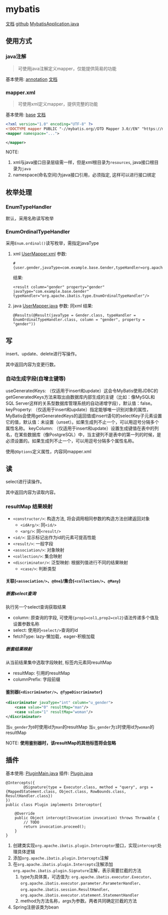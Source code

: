 # mybatis
[文档](https://mybatis.org/mybatis-3/zh_CN/index.html)
[github](https://github.com/baomidou/mybatis-3)
[MybatisApplication.java](src/main/java/com/example/MybatisApplication.java)

## 使用方式
### java注解
> 可使用java注解定义mapper，仅能提供简易的功能

基本使用: [annotation](src/main/java/com/example/annotation/AnnotationMain.java)
[文档](https://mybatis.org/mybatis-3/zh_CN/java-api.html)

### mapper.xml
> 可使用xml定义mapper，提供完整的功能

基本使用: [base](src/main/java/com/example/base/BaseMain.java)
[文档](https://mybatis.org/mybatis-3/zh_CN/sqlmap-xml.html)

```xml
<?xml version="1.0" encoding="UTF-8" ?>
<!DOCTYPE mapper PUBLIC "-//mybatis.org//DTD Mapper 3.0//EN" "https://mybatis.org/dtd/mybatis-3-mapper.dtd">
<mapper namespace="...">

</mapper>
```

NOTE:
1. xml与java接口目录层级需一样，但是xml根目录为`resources`, java接口根目录为`java`
2. namespace(命名空间)为java接口引用，必须指定, 这样可以进行接口绑定

## 枚举处理
### EnumTypeHandler
默认，采用名称读写枚举
### EnumOrdinalTypeHandler
采用`Enum.ordinal()`读写枚举，需指定javaType
1. xml [UserMapper.xml](src/main/resources/com/example/base/UserMapper.xml)
   参数: 
   ```
   #{user.gender,javaType=com.example.base.Gender,typeHandler=org.apache.ibatis.type.EnumOrdinalTypeHandler}
   ```
   结果: 
    ```
   <result column="gender" property="gender" javaType="com.example.base.Gender" typeHandler="org.apache.ibatis.type.EnumOrdinalTypeHandler"/>
   ```
2. java [UserMapper.java](src/main/java/com/example/annotation/UserMapper.java)
   参数: 同xml
   结果:
   ```
   @Results(@Result(javaType = Gender.class, typeHandler = EnumOrdinalTypeHandler.class, column = "gender", property = "gender"))
   ```

## 写
insert、update、delete进行写操作。

其中返回内容为变更行数。

### 自动生成字段(自增主键等)
useGeneratedKeys: （仅适用于insert和update）这会令MyBatis使用JDBC的getGeneratedKeys方法来取出由数据库内部生成的主键（比如：像MySQL和SQL Server这样的关系型数据库管理系统的自动递增字段），默认值：false。
keyProperty: （仅适用于insert和update）指定能够唯一识别对象的属性，MyBatis会使用getGeneratedKeys的返回值或insert语句的selectKey子元素设置它的值，默认值：未设置（unset）。如果生成列不止一个，可以用逗号分隔多个属性名称。
keyColumn: （仅适用于insert和update）设置生成键值在表中的列名，在某些数据库（像PostgreSQL）中，当主键列不是表中的第一列的时候，是必须设置的。如果生成列不止一个，可以用逗号分隔多个属性名称。

使用`@Options`定义属性，内容同mapper.xml

## 读
select进行读操作。

其中返回内容为读取内容。

### resultMap 结果映射
- `<constructor/>`: 构造方法, 将会调用相同参数的构造方法创建返回对象
    - `<idArg/>`: 同`<id/>`
    - `<arg/>`: 同`<result/>`
- `<id/>`: 显示标记出作为id的元素可提高性能
- `<result/>`: 一般字段
- `<association/>`: 对象映射
- `<collection/>`: 集合映射
- `<discriminator/>`: 泛型映射: 根据列值进行不同的结果映射
    - `<case/>`: 判断类型

#### 关联(`<association/>`、`@One`)/集合(`<collection/>`、`@Many`)
##### 嵌套select查询
执行另一个select查询获取结果
- column: 原查询的字段, 可使用`{prop1=col1,prop2=col2}`语法传递多个值及设置参数名称
- select: 使用的`<select/>`查询的id
- fetchType: lazy-懒加载，eager-积极加载

##### 嵌套结果映射
从当前结果集中选取字段映射, 标签内元素同resultMap
- resultMap: 引用的resultMap
- columnPrefix: 字段前缀

#### 鉴别器(`<discriminator/>`、`@TypeDiscriminator`)
```xml
<discriminator javaType="int" column="u_gender">
    <case value="0" resultMap="man"/>
    <case value="1" resultMap="woman"/>
</discriminator>
```
当`u_gender`为`0`时使用id为`man`的resultMap
当`u_gender`为`1`时使用id为`woman`的resultMap

NOTE:
**使用鉴别器时，该resultMap的其他标签将会忽略**

## 插件
基本使用: [PluginMain.java](src/main/java/com/example/plugin/PluginMain.java)
插件: [Plugin.java](src/main/java/com/example/plugin/Plugin.java)

```
@Intercepts({
        @Signature(type = Executor.class, method = "query", args = {MappedStatement.class, Object.class, RowBounds.class, ResultHandler.class})
})
public class Plugin implements Interceptor{

    @Override
    public Object intercept(Invocation invocation) throws Throwable {
        // TODO
        return invocation.proceed();
    }
}
```
1. 创建类实现`org.apache.ibatis.plugin.Interceptor`接口，实现`intercept`处理具体逻辑
2. 添加`org.apache.ibatis.plugin.Intercepts`注解
3. 在`org.apache.ibatis.plugin.Intercepts`注解添加`org.apache.ibatis.plugin.Signature`注解，表示需要拦截的方法
   1. type为具体类，可选值为: `org.apache.ibatis.executor.Executor`、`org.apache.ibatis.executor.parameter.ParameterHandler`、`org.apache.ibatis.session.ResultHandler`、`org.apache.ibatis.executor.statement.StatementHandler`
   2. method为方法名称，args为参数。两者共同确定拦截的方法
4. Spring注册该类为bean

